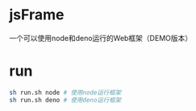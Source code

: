 # jsFrame
一个可以使用node和deno运行的Web框架（DEMO版本）
# run 
```sh
sh run.sh node # 使用node运行框架
sh run.sh deno # 使用deno运行框架
```